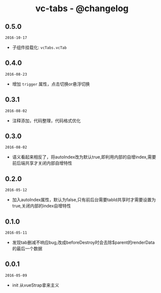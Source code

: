 <h1 align="center">vc-tabs - @changelog</h1>

## 0.5.0

`2016-10-17`

- 子组件挂载化: `vcTabs.vcTab`

## 0.4.0

`2016-08-23`

- 增加 `trigger` 属性，点击切换or悬浮切换

## 0.3.1

`2016-08-02`

- 注释添加，代码整理，代码格式优化

## 0.3.0

`2016-08-02`

- 语义看起来相反了，将autoIndex改为默认true,即利用内部的自增index,需要前后端共享才关闭内部自增特性

## 0.2.0

`2016-05-12`

- 加入autoIndex属性，默认为false,只有前后台需要tabId共享时才需要设置为true,关闭内部的index自增特性

## 0.1.0

`2016-05-11`

- 发现tab删减不响应bug,改成beforeDestroy时会去除$parent的renderData的最后一个数据

## 0.0.1

`2016-05-09`

- init 从vueStrap拿来主义

